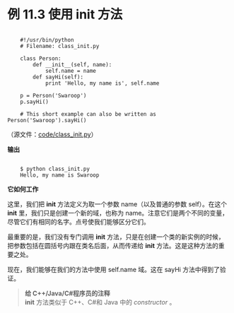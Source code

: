 # 例 11.3 使用 __init__ 方法

```

    #!/usr/bin/python
    # Filename: class_init.py

    class Person:
        def __init__(self, name):
            self.name = name
        def sayHi(self):
            print 'Hello, my name is', self.name

    p = Person('Swaroop')
    p.sayHi()
    
    # This short example can also be written as Person('Swaroop').sayHi()

```

（源文件：[code/class_init.py](http://woodpecker.org.cn/abyteofpython_cn/chinese/code/class_init.py)）

**输出**

```

    $ python class_init.py
    Hello, my name is Swaroop

```

**它如何工作**

这里，我们把 __init__ 方法定义为取一个参数 name（以及普通的参数 self）。在这个 __init__ 里，我们只是创建一个新的域，也称为 name。注意它们是两个不同的变量，尽管它们有相同的名字。点号使我们能够区分它们。

最重要的是，我们没有专门调用 __init__ 方法，只是在创建一个类的新实例的时候，把参数包括在圆括号内跟在类名后面，从而传递给 __init__ 方法。这是这种方法的重要之处。

现在，我们能够在我们的方法中使用 self.name 域。这在 sayHi 方法中得到了验证。

> **给 C++/Java/C#程序员的注释**  
 __init__ 方法类似于 C++、C#和 Java 中的 *constructor* 。